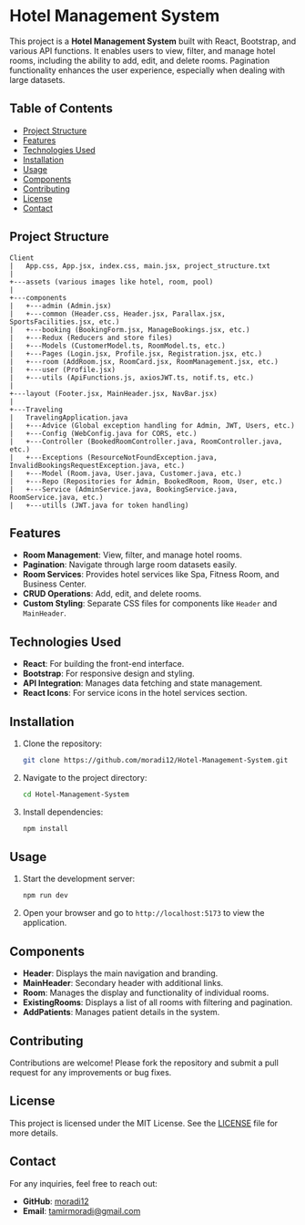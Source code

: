 
# Hotel Management System

This project is a **Hotel Management System** built with React, Bootstrap, and various API functions. It enables users to view, filter, and manage hotel rooms, including the ability to add, edit, and delete rooms. Pagination functionality enhances the user experience, especially when dealing with large datasets.

## Table of Contents

- [Project Structure](#project-structure)
- [Features](#features)
- [Technologies Used](#technologies-used)
- [Installation](#installation)
- [Usage](#usage)
- [Components](#components)
- [Contributing](#contributing)
- [License](#license)
- [Contact](#contact)

## Project Structure
```
Client
|   App.css, App.jsx, index.css, main.jsx, project_structure.txt
|
+---assets (various images like hotel, room, pool)
|
+---components
|   +---admin (Admin.jsx)
|   +---common (Header.css, Header.jsx, Parallax.jsx, SportsFacilities.jsx, etc.)
|   +---booking (BookingForm.jsx, ManageBookings.jsx, etc.)
|   +---Redux (Reducers and store files)
|   +---Models (CustomerModel.ts, RoomModel.ts, etc.)
|   +---Pages (Login.jsx, Profile.jsx, Registration.jsx, etc.)
|   +---room (AddRoom.jsx, RoomCard.jsx, RoomManagement.jsx, etc.)
|   +---user (Profile.jsx)
|   +---utils (ApiFunctions.js, axiosJWT.ts, notif.ts, etc.)
|
+---layout (Footer.jsx, MainHeader.jsx, NavBar.jsx)
|
+---Traveling
|   TravelingApplication.java
|   +---Advice (Global exception handling for Admin, JWT, Users, etc.)
|   +---Config (WebConfig.java for CORS, etc.)
|   +---Controller (BookedRoomController.java, RoomController.java, etc.)
|   +---Exceptions (ResourceNotFoundException.java, InvalidBookingsRequestException.java, etc.)
|   +---Model (Room.java, User.java, Customer.java, etc.)
|   +---Repo (Repositories for Admin, BookedRoom, Room, User, etc.)
|   +---Service (AdminService.java, BookingService.java, RoomService.java, etc.)
|   +---utills (JWT.java for token handling)
```

## Features

- **Room Management**: View, filter, and manage hotel rooms.
- **Pagination**: Navigate through large room datasets easily.
- **Room Services**: Provides hotel services like Spa, Fitness Room, and Business Center.
- **CRUD Operations**: Add, edit, and delete rooms.
- **Custom Styling**: Separate CSS files for components like `Header` and `MainHeader`.

## Technologies Used

- **React**: For building the front-end interface.
- **Bootstrap**: For responsive design and styling.
- **API Integration**: Manages data fetching and state management.
- **React Icons**: For service icons in the hotel services section.

## Installation

1. Clone the repository:
   ```bash
   git clone https://github.com/moradi12/Hotel-Management-System.git
   ```
2. Navigate to the project directory:
   ```bash
   cd Hotel-Management-System
   ```
3. Install dependencies:
   ```bash
   npm install
   ```

## Usage

1. Start the development server:
   ```bash
   npm run dev
   ```
2. Open your browser and go to `http://localhost:5173` to view the application.

## Components

- **Header**: Displays the main navigation and branding.
- **MainHeader**: Secondary header with additional links.
- **Room**: Manages the display and functionality of individual rooms.
- **ExistingRooms**: Displays a list of all rooms with filtering and pagination.
- **AddPatients**: Manages patient details in the system.

## Contributing

Contributions are welcome! Please fork the repository and submit a pull request for any improvements or bug fixes.

## License

This project is licensed under the MIT License. See the [LICENSE](LICENSE) file for more details.

## Contact

For any inquiries, feel free to reach out:

- **GitHub**: [moradi12](https://github.com/moradi12)
- **Email**: tamirmoradi@gmail.com
